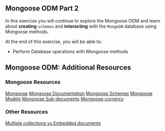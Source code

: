 ## Mongoose ODM Part 2

In this exercise you will continue to explore the Mongoose ODM and learn about __creating__ `schemas` and __interacting__ with the `MongoDB` database using Mongoose methods.

At the end of this exercise, you will be able to:

- Perform Database operations with Mongoose methods

## Mongoose ODM: Additional Resources

### Mongoose Resources

[Mongoose](http://mongoosejs.com/)
[Mongoose Documentation](http://mongoosejs.com/docs/guide.html)
[Mongoose Schemas](http://mongoosejs.com/docs/guide.html)
[Mongoose Models](http://mongoosejs.com/docs/models.html)
[Mongoose Sub-documents](http://mongoosejs.com/docs/subdocs.html)
[Mongoose-currency](https://www.npmjs.com/package/mongoose-currency)

### Other Resources
[Multiple collections vs Embedded documents](http://openmymind.net/Multiple-Collections-Versus-Embedded-Documents/#1)